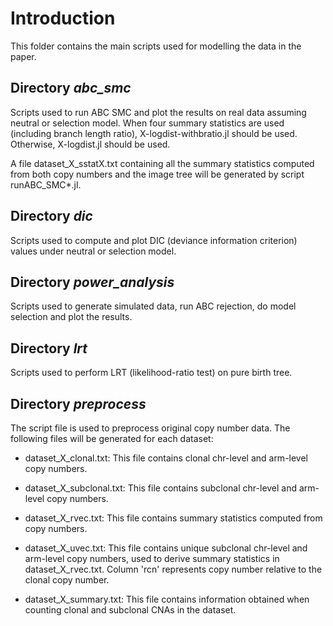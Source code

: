 # Introduction

This folder contains the main scripts used for modelling the data in the paper.

## Directory *abc_smc*
Scripts used to run ABC SMC and plot the results on real data assuming neutral or selection model.
When four summary statistics are used (including branch length ratio), X-logdist-withbratio.jl should be used.
Otherwise, X-logdist.jl should be used.

A file dataset_X_sstatX.txt containing all the summary statistics computed from both copy numbers and the image tree will be generated by script runABC_SMC*.jl.


## Directory *dic*
Scripts used to compute and plot DIC (deviance information criterion) values under neutral or selection model.


## Directory *power_analysis*
Scripts used to generate simulated data, run ABC rejection, do model selection and plot the results.


## Directory *lrt*
Scripts used to perform LRT (likelihood-ratio test) on pure birth tree.


## Directory *preprocess*
The script file is used to preprocess original copy number data.
The following files will be generated for each dataset:

* dataset_X_clonal.txt:
This file contains clonal chr-level and arm-level copy numbers.

* dataset_X_subclonal.txt:
This file contains subclonal chr-level and arm-level copy numbers.

* dataset_X_rvec.txt:
This file contains summary statistics computed from copy numbers.

* dataset_X_uvec.txt:
This file contains unique subclonal chr-level and arm-level copy numbers, used to derive summary statistics in dataset_X_rvec.txt.
Column 'rcn' represents copy number relative to the clonal copy number.

* dataset_X_summary.txt:
This file contains information obtained when counting clonal and subclonal CNAs in the dataset.

